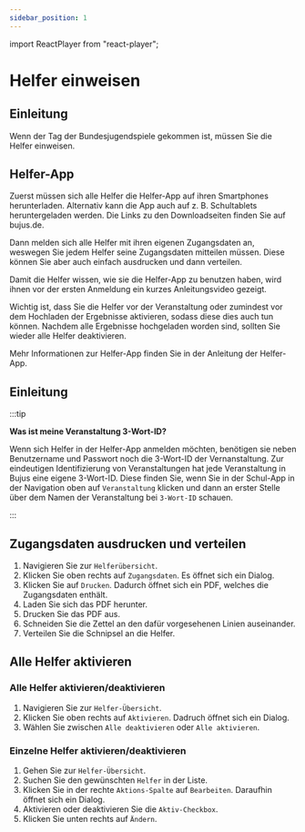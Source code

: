 ```yaml
---
sidebar_position: 1
---
```


import ReactPlayer from "react-player";

# Helfer einweisen

<div className="video__wrapper">
  <ReactPlayer
    className="video__player"
    controls
    config={{
      file: {
        attributes: {
          poster:
            "https://storage.googleapis.com/files.bujus.de/school-app-tutorials/school-app-helfer-einweisen-tutorial-thumbnail.jpg",
        },
      },
    }}
    height="100%"
    url="https://storage.googleapis.com/files.bujus.de/school-app-tutorials/school-app-helfer-einweisen-tutorial.mp4"
    width="100%"
  />
</div>

## Einleitung

Wenn der Tag der Bundesjugendspiele gekommen ist, müssen Sie die Helfer einweisen.

## Helfer-App

Zuerst müssen sich alle Helfer die Helfer-App auf ihren Smartphones herunterladen. Alternativ kann die App auch auf z. B. Schultablets heruntergeladen werden. Die Links zu den Downloadseiten finden Sie auf bujus.de.

Dann melden sich alle Helfer mit ihren eigenen Zugangsdaten an, weswegen Sie jedem Helfer seine Zugangsdaten mitteilen müssen. Diese können Sie aber auch einfach ausdrucken und dann verteilen.

Damit die Helfer wissen, wie sie die Helfer-App zu benutzen haben, wird ihnen vor der ersten Anmeldung ein kurzes Anleitungsvideo gezeigt.

Wichtig ist, dass Sie die Helfer vor der Veranstaltung oder zumindest vor dem Hochladen der Ergebnisse aktivieren, sodass diese dies auch tun können. Nachdem alle Ergebnisse hochgeladen worden sind, sollten Sie wieder alle Helfer deaktivieren.

Mehr Informationen zur Helfer-App finden Sie in der Anleitung der Helfer-App.

<div className="video__portrait-container">
  <div className="video__wrapper --portrait">
    <ReactPlayer
      className="video__player"
      controls
      config={{
        file: {
          attributes: {
            poster:
              "https://storage.googleapis.com/files.bujus.de/tutorials/helper-app/helper-app-tutorial-poster-x1080.jpg",
          },
        },
      }}
      height="100%"
      url="https://storage.googleapis.com/files.school-app.bujus.de/helper-instructions-v7-compressed.mp4"
      width="100%"
    />
  </div>
</div>

## Einleitung

:::tip

**Was ist meine Veranstaltung 3-Wort-ID?**

Wenn sich Helfer in der Helfer-App anmelden möchten, benötigen sie neben Benutzername und Passwort noch die 3-Wort-ID der Vernanstaltung. Zur eindeutigen Identifizierung von Veranstaltungen hat jede Veranstaltung in Bujus eine eigene 3-Wort-ID. Diese finden Sie, wenn Sie in der Schul-App in der Navigation oben auf `Veranstaltung` klicken und dann an erster Stelle über dem Namen der Veranstaltung bei `3-Wort-ID` schauen.

:::

## Zugangsdaten ausdrucken und verteilen

1. Navigieren Sie zur `Helferübersicht`.
2. Klicken Sie oben rechts auf `Zugangsdaten`. Es öffnet sich ein Dialog.
3. Klicken Sie auf `Drucken`. Dadurch öffnet sich ein PDF, welches die Zugangsdaten enthält.
4. Laden Sie sich das PDF herunter.
5. Drucken Sie das PDF aus.
6. Schneiden Sie die Zettel an den dafür vorgesehenen Linien auseinander.
7. Verteilen Sie die Schnipsel an die Helfer.

## Alle Helfer aktivieren

### Alle Helfer aktivieren/deaktivieren

1. Navigieren Sie zur `Helfer-Übersicht`.
2. Klicken Sie oben rechts auf `Aktivieren`. Dadruch öffnet sich ein Dialog.
3. Wählen Sie zwischen `Alle deaktivieren` oder `Alle aktivieren`.

### Einzelne Helfer aktivieren/deaktivieren

1. Gehen Sie zur `Helfer-Übersicht`.
2. Suchen Sie den gewünschten `Helfer` in der Liste.
3. Klicken Sie in der rechte `Aktions-Spalte` auf `Bearbeiten`. Daraufhin öffnet sich ein Dialog.
4. Aktivieren oder deaktivieren Sie die `Aktiv-Checkbox`.
5. Klicken Sie unten rechts auf `Ändern`.
